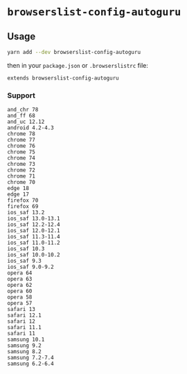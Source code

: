 # `browserslist-config-autoguru`

## Usage

```sh
yarn add --dev browserslist-config-autoguru
```

then in your `package.json` or `.browserslistrc` file:

```
extends browserslist-config-autoguru
```

### Support

```
and_chr 78
and_ff 68
and_uc 12.12
android 4.2-4.3
chrome 78
chrome 77
chrome 76
chrome 75
chrome 74
chrome 73
chrome 72
chrome 71
chrome 70
edge 18
edge 17
firefox 70
firefox 69
ios_saf 13.2
ios_saf 13.0-13.1
ios_saf 12.2-12.4
ios_saf 12.0-12.1
ios_saf 11.3-11.4
ios_saf 11.0-11.2
ios_saf 10.3
ios_saf 10.0-10.2
ios_saf 9.3
ios_saf 9.0-9.2
opera 64
opera 63
opera 62
opera 60
opera 58
opera 57
safari 13
safari 12.1
safari 12
safari 11.1
safari 11
samsung 10.1
samsung 9.2
samsung 8.2
samsung 7.2-7.4
samsung 6.2-6.4
```
